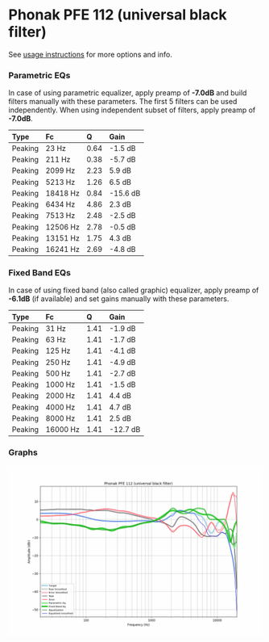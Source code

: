 # Phonak PFE 112 (universal black filter)
See [usage instructions](https://github.com/jaakkopasanen/AutoEq#usage) for more options and info.

### Parametric EQs
In case of using parametric equalizer, apply preamp of **-7.0dB** and build filters manually
with these parameters. The first 5 filters can be used independently.
When using independent subset of filters, apply preamp of **-7.0dB**.

| Type    | Fc       |    Q | Gain     |
|:--------|:---------|:-----|:---------|
| Peaking | 23 Hz    | 0.64 | -1.5 dB  |
| Peaking | 211 Hz   | 0.38 | -5.7 dB  |
| Peaking | 2099 Hz  | 2.23 | 5.9 dB   |
| Peaking | 5213 Hz  | 1.26 | 6.5 dB   |
| Peaking | 18418 Hz | 0.84 | -15.6 dB |
| Peaking | 6434 Hz  | 4.86 | 2.3 dB   |
| Peaking | 7513 Hz  | 2.48 | -2.5 dB  |
| Peaking | 12506 Hz | 2.78 | -0.5 dB  |
| Peaking | 13151 Hz | 1.75 | 4.3 dB   |
| Peaking | 16241 Hz | 2.69 | -4.8 dB  |

### Fixed Band EQs
In case of using fixed band (also called graphic) equalizer, apply preamp of **-6.1dB**
(if available) and set gains manually with these parameters.

| Type    | Fc       |    Q | Gain     |
|:--------|:---------|:-----|:---------|
| Peaking | 31 Hz    | 1.41 | -1.9 dB  |
| Peaking | 63 Hz    | 1.41 | -1.7 dB  |
| Peaking | 125 Hz   | 1.41 | -4.1 dB  |
| Peaking | 250 Hz   | 1.41 | -4.9 dB  |
| Peaking | 500 Hz   | 1.41 | -2.7 dB  |
| Peaking | 1000 Hz  | 1.41 | -1.5 dB  |
| Peaking | 2000 Hz  | 1.41 | 4.4 dB   |
| Peaking | 4000 Hz  | 1.41 | 4.7 dB   |
| Peaking | 8000 Hz  | 1.41 | 2.5 dB   |
| Peaking | 16000 Hz | 1.41 | -12.7 dB |

### Graphs
![](./Phonak%20PFE%20112%20(universal%20black%20filter).png)